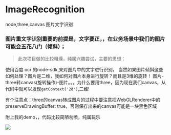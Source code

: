 # ImageRecognition
node,three,canvas 图片文字识别

### 图片重文字识别重要的前提是，文字要正，，在业务场景中我们的图片可能会五花八门（倾斜）；

> 此次项目做的比较粗燥，纯属兴趣尝试，主要的思想：


使用百度 ocr 的node-sdk,来对图片中的文字进行识别， 当然如果图片倾斜这些如何处理？图片是二维，我如何对图片本身进行旋转？而且是3维的旋转！
图片-three转canvas(旋转操作)-图片。。。为什么要用three，因为现在我们canvas，从代码中就可以发现```getContext('2d')```,二维!

有个注意点：three的canvas转成图片的过程中要注意把WebGLRenderer中的preserveDrawingBuffer: true，否则保存出来的canvas可能是一块黑色区域

附上我的demo，，代码比较简陋勿喷，纯属玩乐

![](https://github.com/zhouzefei/ImageRecognition/blob/master/demo.gif)
